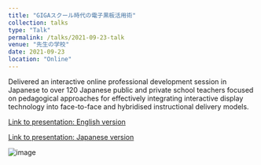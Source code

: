 ```yaml
---
title: "GIGAスクール時代の電子黒板活用術"
collection: talks
type: "Talk"
permalink: /talks/2021-09-23-talk
venue: "先生の学校"
date: 2021-09-23
location: "Online"
---
```


Delivered an interactive online professional development session in Japanese to over 120 Japanese public and private school teachers focused on pedagogical approaches for effectively integrating interactive display technology into face-to-face and hybridised instructional delivery models.

[Link to presentation: English version](https://docs.google.com/presentation/d/e/2PACX-1vQawAbniVa5vh5zPtBeVKzzUNYFd0M_0gDJhqFY9Hxkf9FZ4cGaggOn77PmB6b8bZVdCTFYdCvK5Zs1/pub?start=false&loop=true&delayms=60000)

[Link to presentation: Japanese version](https://docs.google.com/presentation/d/e/2PACX-1vQ1IA-lwCvLFyIiB09T1V6VDeHfun5ykfta6KlmeVcZfft8lIn7lolF6tqHl0N812jqCEY8bP-v01C-/pub?start=false&loop=false&delayms=60000)

![image](https://github.com/user-attachments/assets/228ee654-d07e-438a-a268-d451ed127a10)
